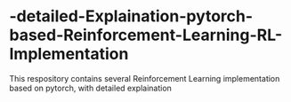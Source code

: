 # -detailed-Explaination-pytorch-based-Reinforcement-Learning-RL-Implementation
This respository contains several Reinforcement Learning implementation based on pytorch, with detailed explaination
